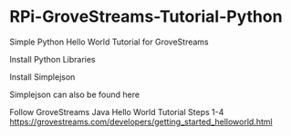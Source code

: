 RPi-GroveStreams-Tutorial-Python
================================

Simple Python Hello World Tutorial for GroveStreams


Install Python Libraries
<pre class="code-text-only" style="display: none;">
<code>sudo apt-get install python-dev
curl -O http://python-distribute.org/distribute_setup.py
python distribute_setup.py
curl -O https://raw.github.com/pypa/pip/master/contrib/get-pip.py
python get-pip.py
sudo pip install virtualenv</code></pre>

Install Simplejson
<pre class="code-text-only" style="display: none;">
<code>sudo pip install simplejson</code></pre>

Simplejson can also be found here

Follow GroveStreams Java Hello World Tutorial Steps 1-4
https://grovestreams.com/developers/getting_started_helloworld.html
